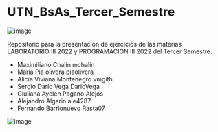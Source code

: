 # UTN_BsAs_Tercer_Semestre


![image](https://user-images.githubusercontent.com/105835509/232646989-da42f206-b2be-4742-bfff-6aaaa08aaaa0.png)

Repositorio para la presentación de ejercicios de las materias LABORATORIO III 2022 y PROGRAMACION III 2022
 del Tercer Semestre.

- Maximiliano Chalin                    mchalin
- Maria Pia olivera                     piaolivera
- Alicia Viviana Montenegro             vmgith
- Sergio Darío Vega                     DarioVega
- Giuliana Ayelen Pagano Alejos
- Alejandro Algarin                     ale4287
- Fernando Barrionuevo                  Rasta07

![image](https://user-images.githubusercontent.com/105835509/235663184-45872474-c465-4680-9ffa-35d8a35e6a33.png)
